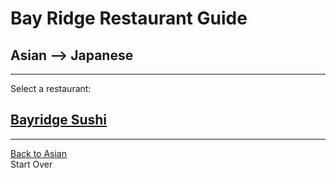 # Bay Ridge Restaurant Guide
## Asian --> Japanese
---
Select a restaurant:

## [Bayridge Sushi](http://www.brsushi.com/)
---
[Back to Asian](asian.md)  
Start Over